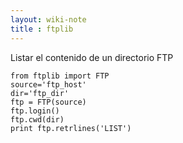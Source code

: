 ```yaml
---
layout: wiki-note
title : ftplib
---
```

Listar el contenido de un directorio FTP

    from ftplib import FTP
    source='ftp_host'
    dir='ftp_dir'
    ftp = FTP(source)
    ftp.login()
    ftp.cwd(dir)
    print ftp.retrlines('LIST')

